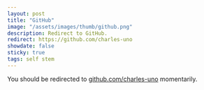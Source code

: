 ```yaml
---
layout: post
title: "GitHub"
image: "/assets/images/thumb/github.png"
description: Redirect to GitHub.
redirect: https://github.com/charles-uno
showdate: false
sticky: true
tags: self stem
---
```


You should be redirected to [github.com/charles-uno](https://github.com/charles-uno) momentarily.
